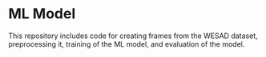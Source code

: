 # ML Model
This repository includes code for creating frames from the WESAD dataset, preprocessing it, training of the ML model, and evaluation of the model.
 
